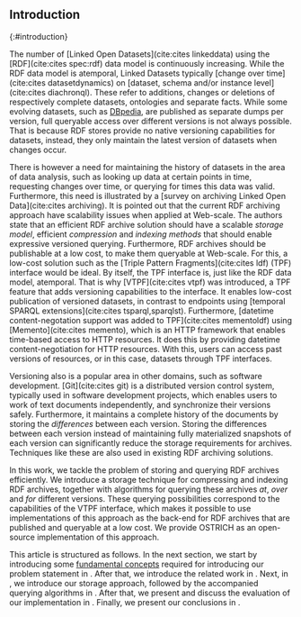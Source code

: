 ## Introduction
{:#introduction}

The number of [Linked Open Datasets](cite:cites linkeddata) using the [RDF](cite:cites spec:rdf) data model is continuously increasing.
While the RDF data model is atemporal, Linked Datasets typically [change over time](cite:cites datasetdynamics) on
[dataset, schema and/or instance level](cite:cites diachronql). These refer to additions,
changes or deletions of respectively complete datasets, ontologies and separate facts.
While some evolving datasets, such as [DBpedia](dbpedia),
are published as separate dumps per version, full queryable access over different versions is not always possible.
That is because RDF stores provide no native versioning capabilities for datasets,
instead, they only maintain the latest version of datasets when changes occur.

There is however a need for maintaining the history of datasets in the area of data analysis,
such as looking up data at certain points in time,
requesting changes over time,
or querying for times this data was valid.
Furthermore, this need is illustrated by a [survey on archiving Linked Open Data](cite:cites archiving).
It is pointed out that the current RDF archiving approach have scalability issues when applied at Web-scale.
The authors state that an efficient RDF archive solution should have a scalable *storage model*,
efficient *compression* and *indexing methods* that should enable expressive versioned querying.
Furthermore, RDF archives should be publishable at a low cost, to make them queryable at Web-scale.
For this, a low-cost solution such as the [Triple Pattern Fragments](cite:cites ldf) (TPF) interface
would be ideal. By itself, the TPF interface is, just like the RDF data model, atemporal.
That is why [VTPF](cite:cites vtpf) was introduced, a TPF feature that adds versioning capabilities to the interface.
It enables low-cost publication of versioned datasets, in contrast to endpoints using [temporal SPARQL extensions](cite:cites tsparql,sparqlst).
Furthermore, [datetime content-negotation support was added to TPF](cite:cites mementoldf) using [Memento](cite:cites memento),
which is an HTTP framework that enables time-based access to HTTP resources.
It does this by providing datetime content-negotiation for HTTP resources.
With this, users can access past versions of resources, or in this case, datasets through TPF interfaces.

Versioning also is a popular area in other domains, such as software development.
[Git](cite:cites git) is a distributed version control system, typically used in software development projects,
which enables users to work of text documents independently, and synchronize their versions safely.
Furthermore, it maintains a complete history of the documents by storing the *differences* between each version.
Storing the differences between each version instead of maintaining fully materialized snapshots of each version
can significantly reduce the storage requirements for archives.
Techniques like these are also used in existing RDF archiving solutions.

In this work, we tackle the problem of storing and querying RDF archives efficiently.
We introduce a storage technique for compressing and indexing RDF archives,
together with algorithms for querying these archives *at*, *over* and *for* different versions.
These querying possibilities correspond to the capabilities of the VTPF interface,
which makes it possible to use implementations of this approach as the back-end for RDF archives that are published and queryable at a low cost.
We provide OSTRICH as an open-source implementation of this approach.

This article is structured as follows.
In the next section, we start by introducing some [fundamental concepts](#preliminaries)
required for introducing our problem statement in [](#problem-statement).
After that, we introduce the related work in [](#related-work).
Next, in [](#storage), we introduce our storage approach, followed by the accompanied querying algorithms in [](#querying).
After that, we present and discuss the evaluation of our implementation in [](#evaluation).
Finally, we present our conclusions in [](#conclusions).
